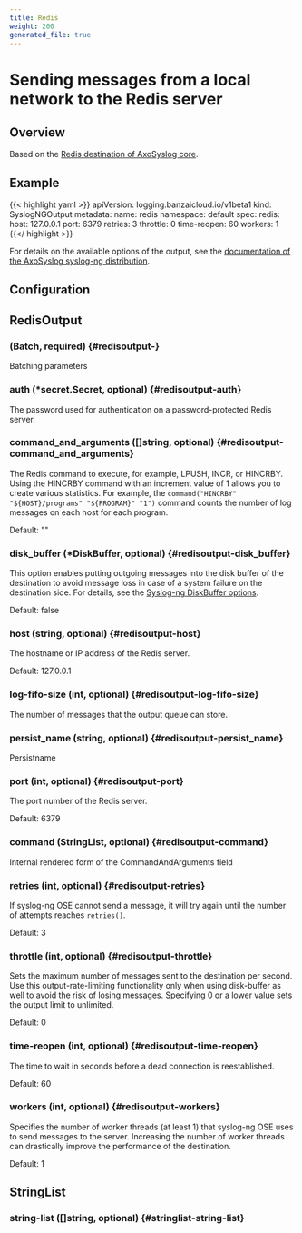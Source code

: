 ```yaml
---
title: Redis
weight: 200
generated_file: true
---
```


# Sending messages from a local network to the Redis server
## Overview

Based on the [Redis destination of AxoSyslog core](https://axoflow.com/docs/axosyslog-core/chapter-destinations/configuring-destinations-redis/).

## Example

{{< highlight yaml >}}
apiVersion: logging.banzaicloud.io/v1beta1
kind: SyslogNGOutput
metadata:
  name: redis
  namespace: default
spec:
  redis:
    host: 127.0.0.1
	port: 6379
	retries: 3
	throttle: 0
	time-reopen: 60
	workers: 1
{{</ highlight >}}

For details on the available options of the output, see the [documentation of the AxoSyslog syslog-ng distribution](https://axoflow.com/docs/axosyslog-core/chapter-destinations/configuring-destinations-redis/).


## Configuration
## RedisOutput

###  (Batch, required) {#redisoutput-}

Batching parameters 


### auth (*secret.Secret, optional) {#redisoutput-auth}

The password used for authentication on a password-protected Redis server. 


### command_and_arguments ([]string, optional) {#redisoutput-command_and_arguments}

The Redis command to execute, for example, LPUSH, INCR, or HINCRBY. Using the HINCRBY command with an increment value of 1 allows you to create various statistics. For example, the `command("HINCRBY" "${HOST}/programs" "${PROGRAM}" "1")` command counts the number of log messages on each host for each program.

Default: ""

### disk_buffer (*DiskBuffer, optional) {#redisoutput-disk_buffer}

This option enables putting outgoing messages into the disk buffer of the destination to avoid message loss in case of a system failure on the destination side. For details, see the [Syslog-ng DiskBuffer options](../disk_buffer/).

Default: false

### host (string, optional) {#redisoutput-host}

The hostname or IP address of the Redis server.

Default: 127.0.0.1

### log-fifo-size (int, optional) {#redisoutput-log-fifo-size}

The number of messages that the output queue can store. 


### persist_name (string, optional) {#redisoutput-persist_name}

Persistname 


### port (int, optional) {#redisoutput-port}

The port number of the Redis server.

Default: 6379

### command (StringList, optional) {#redisoutput-command}

Internal rendered form of the CommandAndArguments field 


### retries (int, optional) {#redisoutput-retries}

If syslog-ng OSE cannot send a message, it will try again until the number of attempts reaches `retries()`.

Default: 3

### throttle (int, optional) {#redisoutput-throttle}

Sets the maximum number of messages sent to the destination per second. Use this output-rate-limiting functionality only when using disk-buffer as well to avoid the risk of losing messages. Specifying 0 or a lower value sets the output limit to unlimited.

Default: 0

### time-reopen (int, optional) {#redisoutput-time-reopen}

The time to wait in seconds before a dead connection is reestablished.

Default: 60

### workers (int, optional) {#redisoutput-workers}

Specifies the number of worker threads (at least 1) that syslog-ng OSE uses to send messages to the server. Increasing the number of worker threads can drastically improve the performance of the destination.

Default: 1


## StringList

### string-list ([]string, optional) {#stringlist-string-list}



